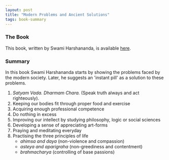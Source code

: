 ```yaml
---
layout: post
title: "Modern Problems and Ancient Solutions"
tags: book-summary
---
```


### The Book
This book, written by Swami Harshananda, is available
[here](https://istore.chennaimath.org/product/modern-problems-and-ancient-solutions/).

### Summary
In this book Swami Harshananda starts by showing the problems faced by the
modern society. Later, he suggests an 'instant pill' as a solution to these
problems.
1. *Satyam Vada. Dharmam Chara.* (Speak truth always and act righteously).
2. Keeping our bodies fit through proper food and exercise
3. Acquiring enough professional competence
4. Do nothing in excess
5. Improving our intellect by studying philosophy, logic or social sciences
6. Developing a sense of appreciating art-forms
7. Praying and meditating everyday
8. Practising the three principles of life
   - *ahimsa and daya* (non-violence and compassion)
   - *asteya and aparigraha* (non-greediness and contentment)
   - *brahmacharya* (controlling of base passions)
